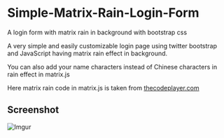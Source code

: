 # Simple-Matrix-Rain-Login-Form
A login form with matrix rain in background with bootstrap css

A very simple and easily customizable login page using twitter bootstrap and JavaScript having matrix rain effect in background.

You can also add your name characters instead of Chinese characters in rain effect in matrix.js

Here matrix rain code in matrix.js is taken from [thecodeplayer.com](http://thecodeplayer.com/walkthrough/matrix-rain-animation-html5-canvas-javascript)

## Screenshot

![Imgur](https://i.imgur.com/Prgjksa.gif)
